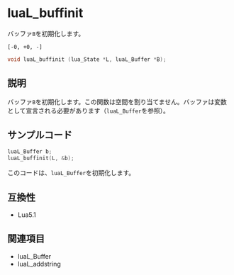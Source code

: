 # luaL_buffinit

バッファ`B`を初期化します。

`[-0, +0, -]`

```c
void luaL_buffinit (lua_State *L, luaL_Buffer *B);
```

## 説明

バッファ`B`を初期化します。この関数は空間を割り当てません。バッファは変数として宣言される必要があります（`luaL_Buffer`を参照）。

## サンプルコード

```c
luaL_Buffer b;
luaL_buffinit(L, &b);
```

このコードは、`luaL_Buffer`を初期化します。

## 互換性

- Lua5.1

## 関連項目

- luaL_Buffer
- luaL_addstring